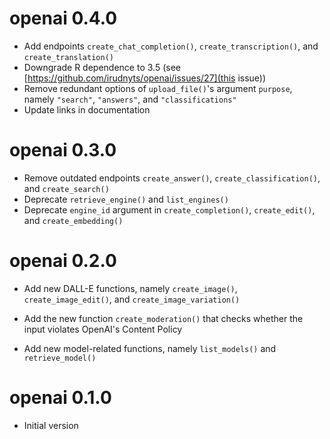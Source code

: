 # openai 0.4.0

* Add endpoints `create_chat_completion()`, `create_transcription()`, and `create_translation()`
* Downgrade R dependence to 3.5 (see [https://github.com/irudnyts/openai/issues/27](this issue))
* Remove redundant options of `upload_file()`'s argument `purpose`, namely `"search"`, `"answers"`, and `"classifications"`
* Update links in documentation

# openai 0.3.0

* Remove outdated endpoints `create_answer()`, `create_classification()`, and `create_search()`
* Deprecate `retrieve_engine()` and `list_engines()`
* Deprecate `engine_id` argument in `create_completion()`, `create_edit()`, and `create_embedding()`

# openai 0.2.0

* Add new DALL-E functions, namely `create_image()`, `create_image_edit()`, and `create_image_variation()`

* Add the new function `create_moderation()` that checks whether the input violates OpenAI's Content Policy

* Add new model-related functions, namely `list_models()` and `retrieve_model()`

# openai 0.1.0

* Initial version 
